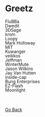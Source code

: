 <html>
<style>
p.small {
  line-height: 1;
}
</style>
<body>
<h1>Greetz</h1>
<p class="small">
FluBBa<br />
Dwedit<br />
3DSage<br />
krom<br />
Loopy<br />
Mark Holloway<br />
MIT<br />
Kuwanger<br />
veikkos<br />
Jeffman<br />
WinterMute<br />
Jason Wilkins<br />
Jay Van Hutten<br />
inside-cap<br />
Bung Enterprises<br />
EZ-Flash<br />
Moonlight<br />
</p>
</body>
<br />
<br />
<a href="..">Go Back</a><br />
</html>